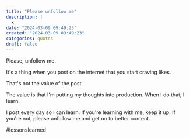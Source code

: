 ```yaml
---
title: "Please unfollow me"
description: |
  x
date: "2024-03-09 09:49:23"  
created: "2024-03-09 09:49:23"
categories: quotes  
draft: false
---
```

Please, unfollow me. 

It's a thing when you post on the internet that you start craving likes. 

That's not the value of the post. 

The value is that I'm putting my thoughts into production. When I do that, I learn. 

I post every day so I can learn. If you're learning with me, keep it up. If you're not, please unfollow me and get on to better content. 

#lessonslearned

